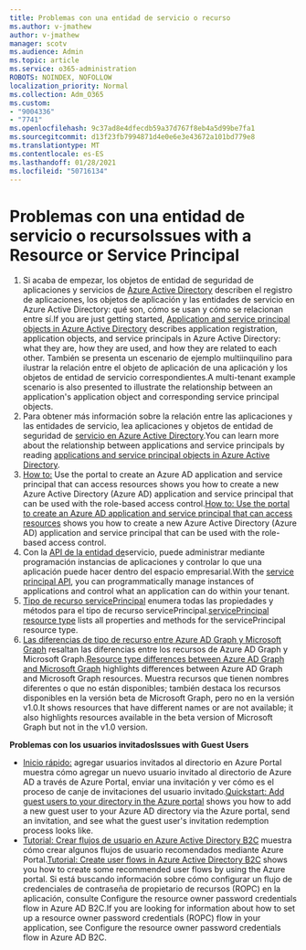 ```yaml
---
title: Problemas con una entidad de servicio o recurso
ms.author: v-jmathew
author: v-jmathew
manager: scotv
ms.audience: Admin
ms.topic: article
ms.service: o365-administration
ROBOTS: NOINDEX, NOFOLLOW
localization_priority: Normal
ms.collection: Adm_O365
ms.custom:
- "9004336"
- "7741"
ms.openlocfilehash: 9c37ad8e4dfecdb59a37d767f8eb4a5d99be7fa1
ms.sourcegitcommit: d13f23fb7994871d4e0e6e3e43672a101bd779e8
ms.translationtype: MT
ms.contentlocale: es-ES
ms.lasthandoff: 01/28/2021
ms.locfileid: "50716134"
---
```

# <a name="issues-with-a-resource-or-service-principal"></a><span data-ttu-id="7fc4d-102">Problemas con una entidad de servicio o recurso</span><span class="sxs-lookup"><span data-stu-id="7fc4d-102">Issues with a Resource or Service Principal</span></span>

1. <span data-ttu-id="7fc4d-103">Si acaba de empezar, los objetos de entidad de seguridad de aplicaciones y servicios de [Azure Active Directory](https://docs.microsoft.com/azure/active-directory/develop/app-objects-and-service-principals) describen el registro de aplicaciones, los objetos de aplicación y las entidades de servicio en Azure Active Directory: qué son, cómo se usan y cómo se relacionan entre sí.</span><span class="sxs-lookup"><span data-stu-id="7fc4d-103">If you are just getting started, [Application and service principal objects in Azure Active Directory](https://docs.microsoft.com/azure/active-directory/develop/app-objects-and-service-principals) describes application registration, application objects, and service principals in Azure Active Directory: what they are, how they are used, and how they are related to each other.</span></span> <span data-ttu-id="7fc4d-104">También se presenta un escenario de ejemplo multiinquilino para ilustrar la relación entre el objeto de aplicación de una aplicación y los objetos de entidad de servicio correspondientes.</span><span class="sxs-lookup"><span data-stu-id="7fc4d-104">A multi-tenant example scenario is also presented to illustrate the relationship between an application's application object and corresponding service principal objects.</span></span>
2. <span data-ttu-id="7fc4d-105">Para obtener más información sobre la relación entre las aplicaciones y las entidades de servicio, lea aplicaciones y objetos de entidad de seguridad de [servicio en Azure Active Directory](https://docs.microsoft.com/azure/active-directory/develop/app-objects-and-service-principals).</span><span class="sxs-lookup"><span data-stu-id="7fc4d-105">You can learn more about the relationship between applications and service principals by reading [applications and service principal objects in Azure Active Directory](https://docs.microsoft.com/azure/active-directory/develop/app-objects-and-service-principals).</span></span>
3. <span data-ttu-id="7fc4d-106">[How to:](https://docs.microsoft.com/azure/active-directory/develop/howto-create-service-principal-portal) Use the portal to create an Azure AD application and service principal that can access resources shows you how to create a new Azure Active Directory (Azure AD) application and service principal that can be used with the role-based access control.</span><span class="sxs-lookup"><span data-stu-id="7fc4d-106">[How to: Use the portal to create an Azure AD application and service principal that can access resources](https://docs.microsoft.com/azure/active-directory/develop/howto-create-service-principal-portal) shows you how to create a new Azure Active Directory (Azure AD) application and service principal that can be used with the role-based access control.</span></span>
4. <span data-ttu-id="7fc4d-107">Con la [API de la entidad de](https://docs.microsoft.com/graph/api/resources/serviceprincipal)servicio, puede administrar mediante programación instancias de aplicaciones y controlar lo que una aplicación puede hacer dentro del espacio empresarial.</span><span class="sxs-lookup"><span data-stu-id="7fc4d-107">With the [service principal API](https://docs.microsoft.com/graph/api/resources/serviceprincipal), you can programmatically manage instances of applications and control what an application can do within your tenant.</span></span>
5. <span data-ttu-id="7fc4d-108">[Tipo de recurso servicePrincipal](https://docs.microsoft.com/graph/api/resources/serviceprincipal) enumera todas las propiedades y métodos para el tipo de recurso servicePrincipal.</span><span class="sxs-lookup"><span data-stu-id="7fc4d-108">[servicePrincipal resource type](https://docs.microsoft.com/graph/api/resources/serviceprincipal) lists all properties and methods for the servicePrincipal resource type.</span></span>
6. <span data-ttu-id="7fc4d-109">[Las diferencias de tipo de recurso entre Azure AD Graph y Microsoft Graph](https://docs.microsoft.com/graph/migrate-azure-ad-graph-resource-differences) resaltan las diferencias entre los recursos de Azure AD Graph y Microsoft Graph.</span><span class="sxs-lookup"><span data-stu-id="7fc4d-109">[Resource type differences between Azure AD Graph and Microsoft Graph](https://docs.microsoft.com/graph/migrate-azure-ad-graph-resource-differences) highlights differences between Azure AD Graph and Microsoft Graph resources.</span></span> <span data-ttu-id="7fc4d-110">Muestra recursos que tienen nombres diferentes o que no están disponibles; también destaca los recursos disponibles en la versión beta de Microsoft Graph, pero no en la versión v1.0.</span><span class="sxs-lookup"><span data-stu-id="7fc4d-110">It shows resources that have different names or are not available; it also highlights resources available in the beta version of Microsoft Graph but not in the v1.0 version.</span></span>

<span data-ttu-id="7fc4d-111">**Problemas con los usuarios invitados**</span><span class="sxs-lookup"><span data-stu-id="7fc4d-111">**Issues with Guest Users**</span></span>

- <span data-ttu-id="7fc4d-112">[Inicio rápido:](https://docs.microsoft.com/azure/active-directory/external-identities/b2b-quickstart-add-guest-users-portal#prerequisites) agregar usuarios invitados al directorio en Azure Portal muestra cómo agregar un nuevo usuario invitado al directorio de Azure AD a través de Azure Portal, enviar una invitación y ver cómo es el proceso de canje de invitaciones del usuario invitado.</span><span class="sxs-lookup"><span data-stu-id="7fc4d-112">[Quickstart: Add guest users to your directory in the Azure portal](https://docs.microsoft.com/azure/active-directory/external-identities/b2b-quickstart-add-guest-users-portal#prerequisites) shows you how to add a new guest user to your Azure AD directory via the Azure portal, send an invitation, and see what the guest user's invitation redemption process looks like.</span></span>
- <span data-ttu-id="7fc4d-113">[Tutorial: Crear flujos de usuario en Azure Active Directory B2C](https://docs.microsoft.com/azure/active-directory-b2c/tutorial-create-user-flows) muestra cómo crear algunos flujos de usuario recomendados mediante Azure Portal.</span><span class="sxs-lookup"><span data-stu-id="7fc4d-113">[Tutorial: Create user flows in Azure Active Directory B2C](https://docs.microsoft.com/azure/active-directory-b2c/tutorial-create-user-flows) shows you how to create some recommended user flows by using the Azure portal.</span></span> <span data-ttu-id="7fc4d-114">Si está buscando información sobre cómo configurar un flujo de credenciales de contraseña de propietario de recursos (ROPC) en la aplicación, consulte Configure the resource owner password credentials flow in Azure AD B2C.</span><span class="sxs-lookup"><span data-stu-id="7fc4d-114">If you are looking for information about how to set up a resource owner password credentials (ROPC) flow in your application, see Configure the resource owner password credentials flow in Azure AD B2C.</span></span>
